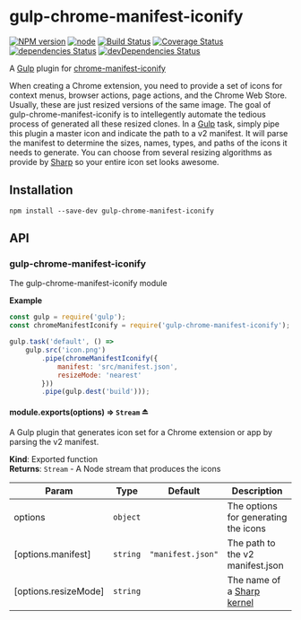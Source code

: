 # gulp-chrome-manifest-iconify

[![NPM version](https://img.shields.io/npm/v/gulp-chrome-manifest-iconify.svg?style=flat)](https://www.npmjs.com/package/gulp-chrome-manifest-iconify)
[![node](https://img.shields.io/node/v/gulp-chrome-manifest-iconify.svg)](https://www.npmjs.com/package/gulp-chrome-manifest-iconify)
[![Build Status](https://travis-ci.org/Steven-Roberts/gulp-chrome-manifest-iconify.svg?branch=master)](https://travis-ci.org/Steven-Roberts/gulp-chrome-manifest-iconify)
[![Coverage Status](https://coveralls.io/repos/github/Steven-Roberts/gulp-chrome-manifest-iconify/badge.svg?branch=master)](https://coveralls.io/github/Steven-Roberts/gulp-chrome-manifest-iconify?branch=master)
[![dependencies Status](https://david-dm.org/Steven-Roberts/gulp-chrome-manifest-iconify/status.svg)](https://david-dm.org/Steven-Roberts/gulp-chrome-manifest-iconify)
[![devDependencies Status](https://david-dm.org/Steven-Roberts/gulp-chrome-manifest-iconify/dev-status.svg)](https://david-dm.org/Steven-Roberts/gulp-chrome-manifest-iconify?type=dev)

A [Gulp](https://github.com/gulpjs/gulp) plugin for
[chrome-manifest-iconify](https://github.com/Steven-Roberts/chrome-manifest-iconify)

When creating a Chrome extension, you need to provide a set of icons for context menus, browser actions, page actions, and the Chrome Web Store. Usually, these are just resized versions of the same image. The goal of gulp-chrome-manifest-iconify is to intellegently automate the tedious process of generated all these resized clones. In a [Gulp](https://github.com/gulpjs/gulp) task, simply pipe this plugin a master icon and indicate the path to a v2 manifest. It will parse the manifest to determine the sizes, names, types, and paths of the icons it needs to generate. You can choose from several resizing algorithms as provide by [Sharp](https://sharp.dimens.io/en/stable/) so your entire icon set looks awesome.

## Installation

```shell
npm install --save-dev gulp-chrome-manifest-iconify
```

## API

<a name="module_gulp-chrome-manifest-iconify"></a>

### gulp-chrome-manifest-iconify
The gulp-chrome-manifest-iconify module

**Example**  
```js
const gulp = require('gulp');
const chromeManifestIconify = require('gulp-chrome-manifest-iconify');

gulp.task('default', () =>
    gulp.src('icon.png')
        .pipe(chromeManifestIconify({
            manifest: 'src/manifest.json',
            resizeMode: 'nearest'
        }))
        .pipe(gulp.dest('build')));
```
<a name="exp_module_gulp-chrome-manifest-iconify--module.exports"></a>

#### module.exports(options) ⇒ <code>Stream</code> ⏏
A Gulp plugin that generates icon set for a Chrome extension or app by
parsing the v2 manifest.

**Kind**: Exported function  
**Returns**: <code>Stream</code> - A Node stream that produces the icons  

| Param | Type | Default | Description |
| --- | --- | --- | --- |
| options | <code>object</code> |  | The options for generating the icons |
| [options.manifest] | <code>string</code> | <code>&quot;manifest.json&quot;</code> | The path to the v2 manifest.json |
| [options.resizeMode] | <code>string</code> |  | The name of a [Sharp kernel](https://sharp.pixelplumbing.com/api-resize#resize) |


